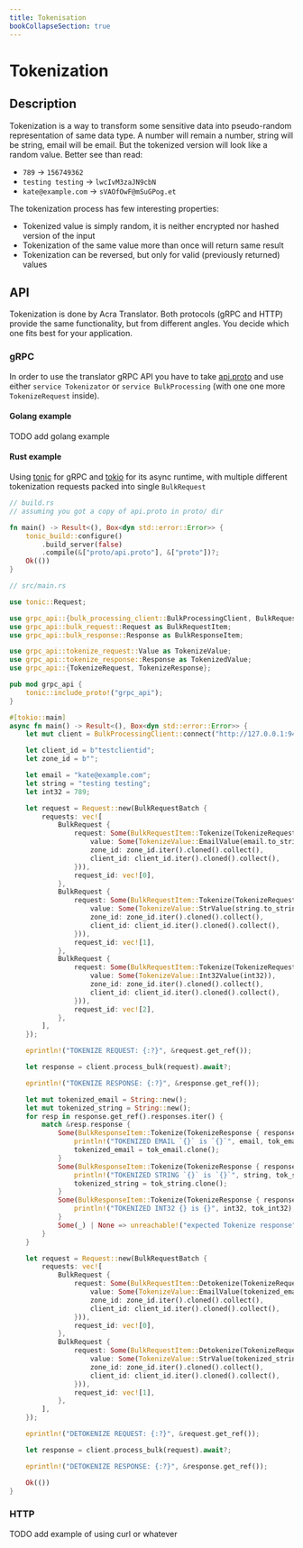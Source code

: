 ```yaml
---
title: Tokenisation
bookCollapseSection: true
---
```


# Tokenization

## Description

Tokenization is a way to transform some sensitive data into pseudo-random representation of same data type.
A number will remain a number, string will be string, email will be email.
But the tokenized version will look like a random value.
Better see than read:

* `789` -> `156749362`
* `testing testing` -> `lwcIvM3zaJN9cbN`
* `kate@example.com` -> `sVAOfOwF@mSuGPog.et`

The tokenization process has few interesting properties:

* Tokenized value is simply random, it is neither encrypted nor hashed version of the input
* Tokenization of the same value more than once will return same result
* Tokenization can be reversed, but only for valid (previously returned) values

## API

Tokenization is done by Acra Translator.
Both protocols (gRPC and HTTP) provide the same functionality, but from different angles.
You decide which one fits best for your application.

### gRPC

In order to use the translator gRPC API you have to take
[api.proto](https://github.com/cossacklabs/acra-Q12021/blob/master/cmd/acra-translator/grpc_api/api.proto)
and use either `service Tokenizator` or `service BulkProcessing` (with one one more `TokenizeRequest` inside).

#### Golang example

TODO add golang example

#### Rust example

Using [tonic](https://lib.rs/crates/tonic) for gRPC and [tokio](https://lib.rs/crates/tokio) for its async runtime,
with multiple different tokenization requests packed into single `BulkRequest`

```rust
// build.rs
// assuming you got a copy of api.proto in proto/ dir

fn main() -> Result<(), Box<dyn std::error::Error>> {
    tonic_build::configure()
        .build_server(false)
        .compile(&["proto/api.proto"], &["proto"])?;
    Ok(())
}

// src/main.rs

use tonic::Request;

use grpc_api::{bulk_processing_client::BulkProcessingClient, BulkRequest, BulkRequestBatch};
use grpc_api::bulk_request::Request as BulkRequestItem;
use grpc_api::bulk_response::Response as BulkResponseItem;

use grpc_api::tokenize_request::Value as TokenizeValue;
use grpc_api::tokenize_response::Response as TokenizedValue;
use grpc_api::{TokenizeRequest, TokenizeResponse};

pub mod grpc_api {
    tonic::include_proto!("grpc_api");
}

#[tokio::main]
async fn main() -> Result<(), Box<dyn std::error::Error>> {
    let mut client = BulkProcessingClient::connect("http://127.0.0.1:9494").await?;

    let client_id = b"testclientid";
    let zone_id = b"";

    let email = "kate@example.com";
    let string = "testing testing";
    let int32 = 789;

    let request = Request::new(BulkRequestBatch {
        requests: vec![
            BulkRequest {
                request: Some(BulkRequestItem::Tokenize(TokenizeRequest {
                    value: Some(TokenizeValue::EmailValue(email.to_string())),
                    zone_id: zone_id.iter().cloned().collect(),
                    client_id: client_id.iter().cloned().collect(),
                })),
                request_id: vec![0],
            },
            BulkRequest {
                request: Some(BulkRequestItem::Tokenize(TokenizeRequest {
                    value: Some(TokenizeValue::StrValue(string.to_string())),
                    zone_id: zone_id.iter().cloned().collect(),
                    client_id: client_id.iter().cloned().collect(),
                })),
                request_id: vec![1],
            },
            BulkRequest {
                request: Some(BulkRequestItem::Tokenize(TokenizeRequest {
                    value: Some(TokenizeValue::Int32Value(int32)),
                    zone_id: zone_id.iter().cloned().collect(),
                    client_id: client_id.iter().cloned().collect(),
                })),
                request_id: vec![2],
            },
        ],
    });

    eprintln!("TOKENIZE REQUEST: {:?}", &request.get_ref());

    let response = client.process_bulk(request).await?;

    eprintln!("TOKENIZE RESPONSE: {:?}", &response.get_ref());

    let mut tokenized_email = String::new();
    let mut tokenized_string = String::new();
    for resp in response.get_ref().responses.iter() {
        match &resp.response {
            Some(BulkResponseItem::Tokenize(TokenizeResponse { response: Some(TokenizedValue::EmailToken(tok_email)) })) => {
                println!("TOKENIZED EMAIL `{}` is `{}`", email, tok_email);
                tokenized_email = tok_email.clone();
            }
            Some(BulkResponseItem::Tokenize(TokenizeResponse { response: Some(TokenizedValue::StrToken(tok_string)) })) => {
                println!("TOKENIZED STRING `{}` is `{}`", string, tok_string);
                tokenized_string = tok_string.clone();
            }
            Some(BulkResponseItem::Tokenize(TokenizeResponse { response: Some(TokenizedValue::Int32Token(tok_int32)) })) => {
                println!("TOKENIZED INT32 {} is {}", int32, tok_int32);
            }
            Some(_) | None => unreachable!("expected Tokenize response"),
        }
    }

    let request = Request::new(BulkRequestBatch {
        requests: vec![
            BulkRequest {
                request: Some(BulkRequestItem::Detokenize(TokenizeRequest {
                    value: Some(TokenizeValue::EmailValue(tokenized_email)),
                    zone_id: zone_id.iter().cloned().collect(),
                    client_id: client_id.iter().cloned().collect(),
                })),
                request_id: vec![0],
            },
            BulkRequest {
                request: Some(BulkRequestItem::Detokenize(TokenizeRequest {
                    value: Some(TokenizeValue::StrValue(tokenized_string)),
                    zone_id: zone_id.iter().cloned().collect(),
                    client_id: client_id.iter().cloned().collect(),
                })),
                request_id: vec![1],
            },
        ],
    });

    eprintln!("DETOKENIZE REQUEST: {:?}", &request.get_ref());

    let response = client.process_bulk(request).await?;

    eprintln!("DETOKENIZE RESPONSE: {:?}", &response.get_ref());

    Ok(())
}
```

### HTTP

TODO add example of using curl or whatever
